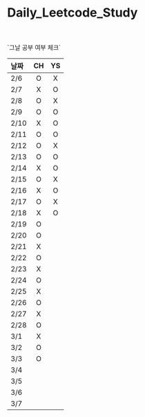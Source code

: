 # Daily_Leetcode_Study

<br />
<br />
`그날 공부 여부 체크`

| 날짜   | CH | YS |
|:-----|:--:|:--:|
| 2/6  | O  | X  |
| 2/7  | X  | O  |
| 2/8  | O  | X  |
| 2/9  | O  | O  |
| 2/10 | X  | O  |
| 2/11 | O  | O  |
| 2/12 | O  | X  |
| 2/13 | O  | O  |
| 2/14 | X  | O  |
| 2/15 | O  | X  |
| 2/16 | X  | O |
| 2/17 | O  | X |
| 2/18 | X  | O |
| 2/19 | O  |  |
| 2/20 | O  |  |
| 2/21 | X  |  |
| 2/22 | O  |  |
| 2/23 | X  |  |
| 2/24 | O  |  |
| 2/25 | X  |  |
| 2/26 | O  |  |
| 2/27 | X  |  |
| 2/28 | O  |  |
| 3/1  | X  |  |
| 3/2  | O  |  |
| 3/3  | O  |  |
| 3/4  |    |  |
| 3/5  |    |  |
| 3/6  |    |  |
| 3/7  |    |  |
